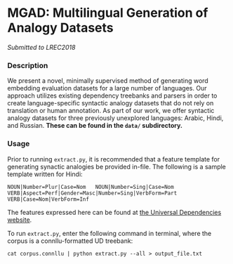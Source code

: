 # MGAD: Multilingual Generation of Analogy Datasets
_Submitted to LREC2018_

### Description
We present a novel, minimally supervised method of generating word embedding evaluation datasets for a large number of languages. Our approach utilizes existing dependency treebanks and parsers in order to create language-specific syntactic analogy datasets that do not rely on translation or human annotation. As part of our work, we offer syntactic analogy datasets for three previously unexplored languages: Arabic, Hindi, and Russian. **These can be found in the `data/` subdirectory.** 

### Usage
Prior to running `extract.py`, it is recommended that a feature template for generating synactic analogies be provided in-file. The following is a sample template written for Hindi:

```
NOUN|Number=Plur|Case=Nom   NOUN|Number=Sing|Case=Nom
VERB|Aspect=Perf|Gender=Masc|Number=Sing|VerbForm=Part  VERB|Case=Nom|VerbForm=Inf
```

The features expressed here can be found at [the Universal Dependencies website](http://universaldependencies.org/u/feat/index.html). 

To run `extract.py`, enter the following command in terminal, where the corpus is a connllu-formatted UD treebank:

`cat corpus.connllu | python extract.py --all > output_file.txt`
